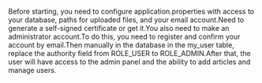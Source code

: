 Before starting, you need to configure application.properties with access to your database, paths for uploaded files, and your email account.Need to generate a self-signed certificate or get it.You also need to make an administrator account.To do this, you need to register and confirm your account by email.Then manually in the database in the my_user table, replace the authority field from ROLE_USER to ROLE_ADMIN.After that, the user will have access to the admin panel and the ability to add articles and manage users.
